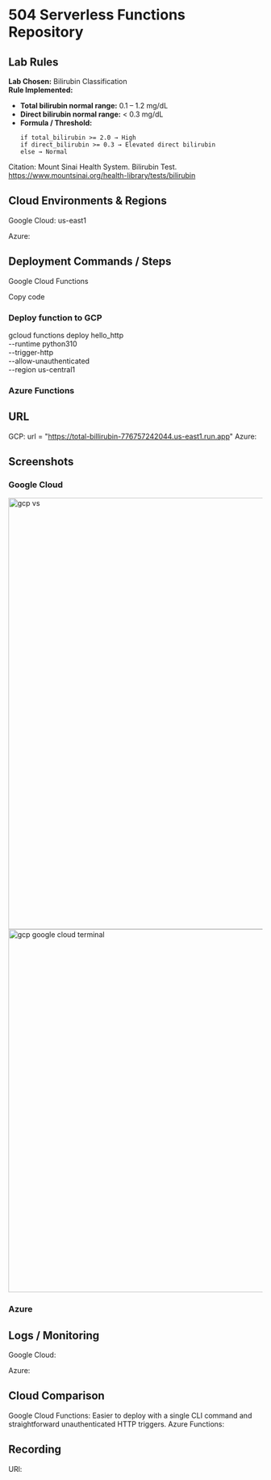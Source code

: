 # 504 Serverless Functions Repository

## Lab Rules
**Lab Chosen:** Bilirubin Classification  
**Rule Implemented:**  
- **Total bilirubin normal range:** 0.1 – 1.2 mg/dL  
- **Direct bilirubin normal range:** < 0.3 mg/dL  
- **Formula / Threshold:**  
  ```text
  if total_bilirubin >= 2.0 → High 
  if direct_bilirubin >= 0.3 → Elevated direct bilirubin
  else → Normal
Citation: Mount Sinai Health System. Bilirubin Test. https://www.mountsinai.org/health-library/tests/bilirubin

## Cloud Environments & Regions
Google Cloud: us-east1

Azure: 

## Deployment Commands / Steps
Google Cloud Functions

Copy code
### Deploy function to GCP
gcloud functions deploy hello_http \
    --runtime python310 \
    --trigger-http \
    --allow-unauthenticated \
    --region us-central1
### Azure Functions


## URL
GCP: url = "https://total-billirubin-776757242044.us-east1.run.app"
Azure:

## Screenshots
### Google Cloud
<img width="1456" height="853" alt="gcp vs " src="https://github.com/user-attachments/assets/af55a94a-4159-4eec-80dd-a098b9bcb5a1" />
<img width="1454" height="718" alt="gcp google cloud terminal" src="https://github.com/user-attachments/assets/a9547645-5cdc-499a-bf3f-630d62b3ca11" />



### Azure

## Logs / Monitoring
Google Cloud: 

Azure: 

## Cloud Comparison
Google Cloud Functions: Easier to deploy with a single CLI command and straightforward unauthenticated HTTP triggers.
Azure Functions: 


## Recording
URl:

